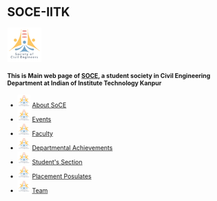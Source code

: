 # SOCE-IITK


<code><img height="80" src = "assets/soce_logo.png"></code>
#### This is Main web page of [SOCE](https://soce-iitk.github.io/soce/), a student society in Civil Engineering Department at Indian of Institute Technology Kanpur


- <code><img height="30" src = "assets/soce_logo.png"></code> [About SoCE](sections/about/)
- <code><img height="30" src = "assets/soce_logo.png"></code> [Events](sections/events/)
- <code><img height="30" src = "assets/soce_logo.png"></code> [Faculty](sections/faculty/)
- <code><img height="30" src = "assets/soce_logo.png"></code> [Departmental Achievements](sections/departmental%20achievements/)
- <code><img height="30" src = "assets/soce_logo.png"></code> [Student's Section](sections/student's%20section/)
- <code><img height="30" src = "assets/soce_logo.png"></code> [Placement Posulates](sections/placement-posulates/)
- <code><img height="30" src = "assets/soce_logo.png"></code> [Team](sections/team/)



<code>
  <!---General_Instructions_on_Github_Pages--- ## Welcome to GitHub Pages

You can use the [editor on GitHub](https://github.com/SOCE-IITK/soce/edit/master/README.md) to maintain and preview the content for your website in Markdown files.

Whenever you commit to this repository, GitHub Pages will run [Jekyll](https://jekyllrb.com/) to rebuild the pages in your site, from the content in your Markdown files.

### Markdown

Markdown is a lightweight and easy-to-use syntax for styling your writing. It includes conventions for

```markdown
Syntax highlighted code block

# Header 1
## Header 2
### Header 3

- Bulleted
- List

1. Numbered
2. List

**Bold** and _Italic_ and `Code` text

[Link](url) and ![Image](src)
```

For more details see [GitHub Flavored Markdown](https://guides.github.com/features/mastering-markdown/).

### Jekyll Themes

Your Pages site will use the layout and styles from the Jekyll theme you have selected in your [repository settings](https://github.com/SOCE-IITK/soce/settings). The name of this theme is saved in the Jekyll `_config.yml` configuration file.

### Support or Contact

Having trouble with Pages? Check out our [documentation](https://docs.github.com/categories/github-pages-basics/) or [contact support](https://github.com/contact) and we’ll help you sort it out

----></code>
